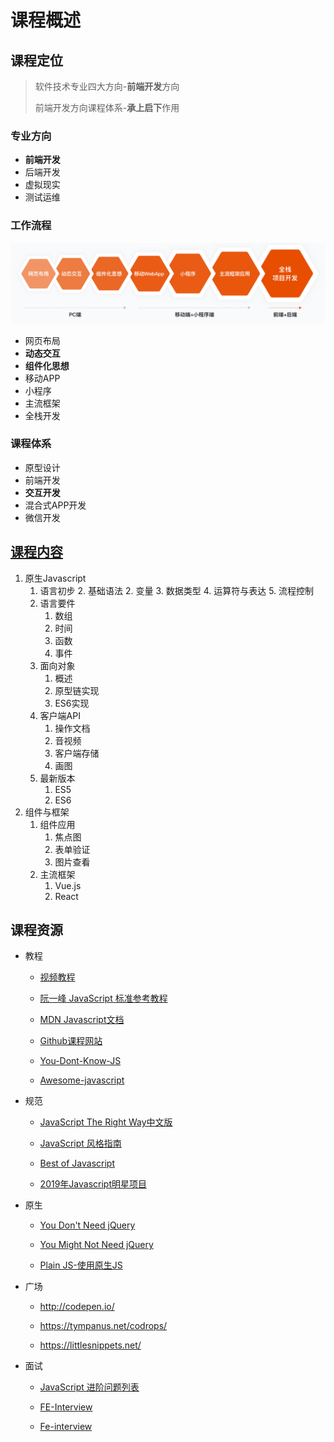 # 课程概述

## 课程定位

> 软件技术专业四大方向-**前端开发**方向
>
> 前端开发方向课程体系-**承上启下**作用

### 专业方向
- **前端开发**
- 后端开发
- 虚拟现实
- 测试运维

### 工作流程

<img src="./docs/01.assets/image-20200831113019269.png" alt="image-20200831113019269" style="zoom:80%;" />

- 网页布局
- **动态交互**
- **组件化思想**
- 移动APP
- 小程序
- 主流框架
- 全栈开发

### 课程体系

- 原型设计
- 前端开发
- **交互开发**
- 混合式APP开发
- 微信开发

## [课程内容](./docs/#/)

1. 原生Javascript
   1. 语言初步
      2. 基础语法
      2. 变量
      3. 数据类型
      4. 运算符与表达
      5. 流程控制
   2. 语言要件
      1. 数组
      2. 时间
      3. 函数
      4. 事件
   3. 面向对象
      1. 概述
      2. 原型链实现
      3. ES6实现
   4. 客户端API
      1. 操作文档
      2. 音视频
      3. 客户端存储
      4. 画图
   5. 最新版本
      1. ES5
      2. ES6
6. 组件与框架
   1. 组件应用
      1. 焦点图
      2. 表单验证
      3. 图片查看
   2. 主流框架
      1. Vue.js
      2. React

## 课程资源

- 教程

  - [视频教程](https://search.bilibili.com/all?keyword=javascript)

  - [阮一峰 JavaScript 标准参考教程](https://javascript.ruanyifeng.com/)

  - [MDN Javascript文档](https://developer.mozilla.org/zh-CN/docs/Web/JavaScript)

  - [Github课程网站](https://zptcsoft.github.io/js/)
  - [You-Dont-Know-JS](https://github.com/getify/You-Dont-Know-JS)
  - [Awesome-javascript](https://github.com/sorrycc/awesome-javascript)

- 规范

  - [JavaScript The Right Way中文版](http://jstherightway.org/zh-cn/)

  - [JavaScript 风格指南](https://lin-123.github.io/javascript/)

  - [Best of Javascript](https://bestofjs.org/)

  - [2019年Javascript明星项目](https://risingstars.js.org/2019/zh)

- 原生

  - [You Don't Need jQuery](https://github.com/nefe/You-Dont-Need-jQuery/blob/master/README.zh-CN.md)

  - [You Might Not Need jQuery](http://youmightnotneedjquery.com/)

  - [Plain JS-使用原生JS](https://plainjs.com/)

- 广场

  - http://codepen.io/

  - https://tympanus.net/codrops/

  - https://littlesnippets.net/

- 面试

  - [JavaScript 进阶问题列表](https://github.com/lydiahallie/javascript-questions/blob/master/zh-CN/README-zh_CN.md)

  - [FE-Interview](https://github.com/lgwebdream/FE-Interview)
  - [Fe-interview](https://github.com/haizlin/fe-interview)

